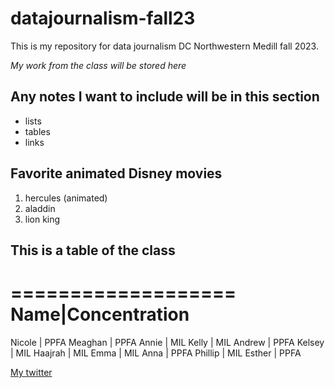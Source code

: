 # datajournalism-fall23

This is my repository for data journalism DC Northwestern Medill fall 2023. 

*My work from the class will be stored here*

## Any notes I want to include will be in this section

* lists
* tables
* links

## Favorite animated Disney movies  

1. hercules (animated)
2. aladdin
3. lion king

## This is a table of the class 

===================
Name|Concentration
===================
Nicole | PPFA
Meaghan | PPFA
Annie | MIL 
Kelly | MIL
Andrew | PPFA
Kelsey | MIL
Haajrah | MIL
Emma | MIL 
Anna | PPFA
Phillip | MIL
Esther | PPFA

[My twitter](https://twitter.com/AndrewZiQiFang)
